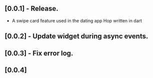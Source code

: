 ## [0.0.1] - Release.

* A swipe card feature used in the dating app Hop written in dart

## [0.0.2] - Update widget during async events.

## [0.0.3] - Fix error log.

## [0.0.4]